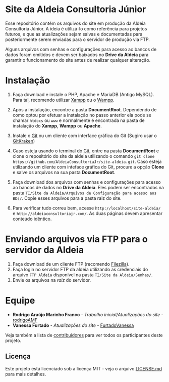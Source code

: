 # Site da Aldeia Consultoria Júnior

Esse repositório contém os arquivos do site em produção da Aldeia Consultoria Júnior. A ideia é utilizá-lo como referência para projetos futuros, e que as atualizações sejam salvas e documentadas para posteriormente serem enviadas para o servidor de produção via FTP.

Alguns arquivos com senhas e configurações para acesso ao bancos de dados foram omitidos e devem ser baixados no **Drive da Aldeia** para garantir o funcionamento do site antes de realizar qualquer alteração.

# Instalação
1. Faça download e instale o PHP, Apache e MariaDB (Antigo MySQL). Para tal, recomendo utilizar [Xampp](https://www.apachefriends.org/pt_br/index.html) ou o [Wampp](http://www.wampserver.com/en/). 

2. Após a instalação, encontre a pasta **DocumentRoot**. Dependendo de como optou por efetuar a instalação no passo anterior ela pode se chamar `htdocs` ou `www` e normalmente é encontrada na pasta de instalação do **Xampp**, **Wampp** ou **Apache**.

3. Instale o [Git](https://git-scm.com/) ou um cliente com interface gráfica do Git (Sugiro usar o [GitKraken](https://www.gitkraken.com/))

4. Caso esteja usando o terminal do [Git](https://git-scm.com/), entre na pasta **DocumentRoot** e clone o repositório do site da aldeia utilizando o comando `git clone https://github.com/AldeiaConsultoriaJr/site-aldeia.git`. Caso esteja utilizando um cliente com inteface gráfica do Git, procure a opção **Clone** e salve os arquivos na sua pasta **DocumentRoot**.

5. Faça download dos arquivos com senhas e configurações para acesso ao bancos de dados no **Drive da Aldeia**. Eles podem ser encontrados na pasta `TI/Site da Aldeia/Arquivos de Configuração para acesso aos BDs/`. Copie esses arquivos para a pasta raiz do site.

6. Para verificar tudo correu bem, acesse `http://localhost/site-aldeia/` e `http://aldeiaconsultoriajr.com/`. As duas páginas devem apresentar conteúdo idêntico. 

# Enviando arquivos via FTP para o servidor da Aldeia
1. Faça download de um cliente FTP (recomendo [Filezilla](https://filezilla-project.org/)).
2. Faça login no servidor FTP da aldeia utilizando as credenciais do arquivo `FTP Aldeia` disponível na pasta `TI/Site da Aldeia/Senhas/`.
3. Envie os arquivos na *raiz* do servidor.

# Equipe

* **Rodrigo Araújo Marinho Franco** - *Trabalho inicial/Atualizações do site* - [rodrigoAMF](https://github.com/rodrigoAMF)
* **Vanessa Furtado** - *Atualizações do site* - [FurtadoVanessa](https://github.com/FurtadoVanessa)

Veja também a lista de [contribuidores](https://github.com/AldeiaConsultoriaJr/site-aldeia/graphs/contributors) para ver todos os participantes deste projeto.

## Licença

Este projeto está licenciado sob a licença MIT - veja o arquivo [LICENSE.md](LICENSE.md) para mais detalhes.
